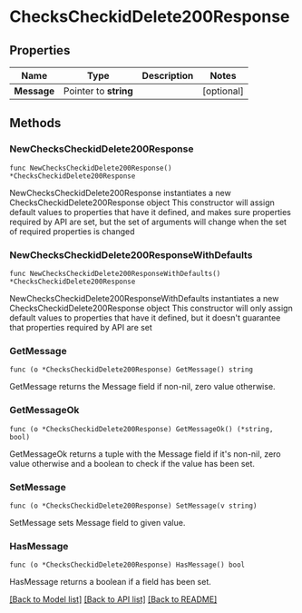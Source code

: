 # ChecksCheckidDelete200Response

## Properties

Name | Type | Description | Notes
------------ | ------------- | ------------- | -------------
**Message** | Pointer to **string** |  | [optional] 

## Methods

### NewChecksCheckidDelete200Response

`func NewChecksCheckidDelete200Response() *ChecksCheckidDelete200Response`

NewChecksCheckidDelete200Response instantiates a new ChecksCheckidDelete200Response object
This constructor will assign default values to properties that have it defined,
and makes sure properties required by API are set, but the set of arguments
will change when the set of required properties is changed

### NewChecksCheckidDelete200ResponseWithDefaults

`func NewChecksCheckidDelete200ResponseWithDefaults() *ChecksCheckidDelete200Response`

NewChecksCheckidDelete200ResponseWithDefaults instantiates a new ChecksCheckidDelete200Response object
This constructor will only assign default values to properties that have it defined,
but it doesn't guarantee that properties required by API are set

### GetMessage

`func (o *ChecksCheckidDelete200Response) GetMessage() string`

GetMessage returns the Message field if non-nil, zero value otherwise.

### GetMessageOk

`func (o *ChecksCheckidDelete200Response) GetMessageOk() (*string, bool)`

GetMessageOk returns a tuple with the Message field if it's non-nil, zero value otherwise
and a boolean to check if the value has been set.

### SetMessage

`func (o *ChecksCheckidDelete200Response) SetMessage(v string)`

SetMessage sets Message field to given value.

### HasMessage

`func (o *ChecksCheckidDelete200Response) HasMessage() bool`

HasMessage returns a boolean if a field has been set.


[[Back to Model list]](../README.md#documentation-for-models) [[Back to API list]](../README.md#documentation-for-api-endpoints) [[Back to README]](../README.md)


